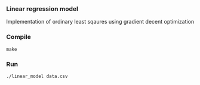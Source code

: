 ### Linear regression model

Implementation of ordinary least sqaures using gradient decent optimization

### Compile 

```
make 
```

### Run

```
./linear_model data.csv  
```
